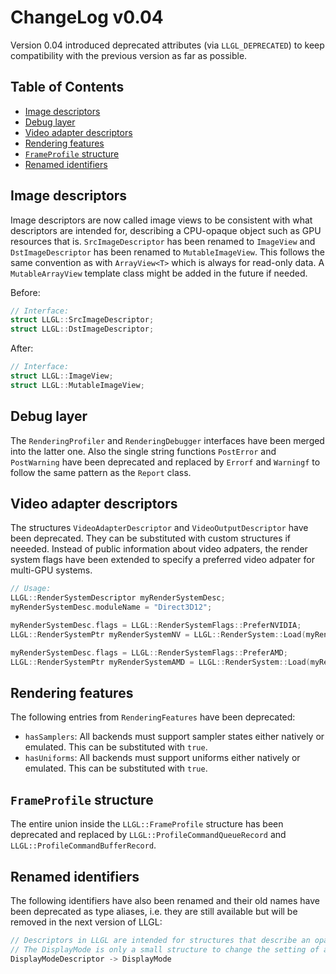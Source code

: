 # ChangeLog v0.04

Version 0.04 introduced deprecated attributes (via `LLGL_DEPRECATED`) to keep compatibility with the previous version as far as possible.

## Table of Contents

- [Image descriptors](#image-descriptors)
- [Debug layer](#debug-layer)
- [Video adapter descriptors](#video-adapter-descriptors)
- [Rendering features](#rendering-features)
- [`FrameProfile` structure](#frameprofile-structure)
- [Renamed identifiers](#renamed-identifiers)


## Image descriptors

Image descriptors are now called image views to be consistent with what descriptors are intended for, describing a CPU-opaque object such as GPU resources that is.
`SrcImageDescriptor` has been renamed to `ImageView` and `DstImageDescriptor` has been renamed to `MutableImageView`.
This follows the same convention as with `ArrayView<T>` which is always for read-only data. A `MutableArrayView` template class might be added in the future if needed.

Before:
```cpp
// Interface:
struct LLGL::SrcImageDescriptor;
struct LLGL::DstImageDescriptor;
```

After:
```cpp
// Interface:
struct LLGL::ImageView;
struct LLGL::MutableImageView;
```


## Debug layer

The `RenderingProfiler` and `RenderingDebugger` interfaces have been merged into the latter one.
Also the single string functions `PostError` and `PostWarning` have been deprecated and replaced by `Errorf` and `Warningf` to follow the same pattern as the `Report` class.


## Video adapter descriptors

The structures `VideoAdapterDescriptor` and `VideoOutputDescriptor` have been deprecated. They can be substituted with custom structures if neeeded.
Instead of public information about video adpaters, the render system flags have been extended to specify a preferred video adpater for multi-GPU systems.

```cpp
// Usage:
LLGL::RenderSystemDescriptor myRenderSystemDesc;
myRenderSystemDesc.moduleName = "Direct3D12";

myRenderSystemDesc.flags = LLGL::RenderSystemFlags::PreferNVIDIA;
LLGL::RenderSystemPtr myRenderSystemNV = LLGL::RenderSystem::Load(myRenderSystemDesc);

myRenderSystemDesc.flags = LLGL::RenderSystemFlags::PreferAMD;
LLGL::RenderSystemPtr myRenderSystemAMD = LLGL::RenderSystem::Load(myRenderSystemDesc);
```


## Rendering features

The following entries from `RenderingFeatures` have been deprecated:
- `hasSamplers`: All backends must support sampler states either natively or emulated. This can be substituted with `true`.
- `hasUniforms`: All backends must support uniforms either natively or emulated. This can be substituted with `true`.


## `FrameProfile` structure

The entire union inside the `LLGL::FrameProfile` structure has been deprecated and replaced by `LLGL::ProfileCommandQueueRecord` and `LLGL::ProfileCommandBufferRecord`.


## Renamed identifiers

The following identifiers have also been renamed and their old names have been deprecated as type aliases, i.e. they are still available but will be removed in the next version of LLGL:
```cpp
// Descriptors in LLGL are intended for structures that describe an opaque object only, first and foremost GPU objects such as buffers, textures, PSOs etc.
// The DisplayMode is only a small structure to change the setting of a Display instance but not to create or query an object.
DisplayModeDescriptor -> DisplayMode
```

